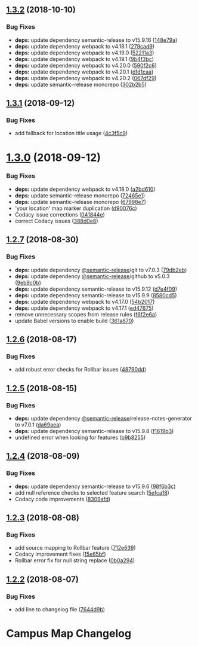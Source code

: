 ## [1.3.2](https://github.com/university-of-york/campus-map/compare/v1.3.1...v1.3.2) (2018-10-10)


### Bug Fixes

* **deps:** update dependency semantic-release to v15.9.16 ([148e79a](https://github.com/university-of-york/campus-map/commit/148e79a))
* **deps:** update dependency webpack to v4.18.1 ([279cad9](https://github.com/university-of-york/campus-map/commit/279cad9))
* **deps:** update dependency webpack to v4.19.0 ([52211a3](https://github.com/university-of-york/campus-map/commit/52211a3))
* **deps:** update dependency webpack to v4.19.1 ([9b4f3bc](https://github.com/university-of-york/campus-map/commit/9b4f3bc))
* **deps:** update dependency webpack to v4.20.0 ([590f2c6](https://github.com/university-of-york/campus-map/commit/590f2c6))
* **deps:** update dependency webpack to v4.20.1 ([dfd1caa](https://github.com/university-of-york/campus-map/commit/dfd1caa))
* **deps:** update dependency webpack to v4.20.2 ([067df29](https://github.com/university-of-york/campus-map/commit/067df29))
* **deps:** update semantic-release monorepo ([302b2b5](https://github.com/university-of-york/campus-map/commit/302b2b5))

## [1.3.1](https://github.com/university-of-york/campus-map/compare/v1.3.0...v1.3.1) (2018-09-12)


### Bug Fixes

* add fallback for location title usage ([4c3f5c9](https://github.com/university-of-york/campus-map/commit/4c3f5c9))

# [1.3.0](https://github.com/university-of-york/campus-map/compare/v1.2.7...v1.3.0) (2018-09-12)


### Bug Fixes

* **deps:** update dependency webpack to v4.18.0 ([a2bd610](https://github.com/university-of-york/campus-map/commit/a2bd610))
* **deps:** update semantic-release monorepo ([72465e1](https://github.com/university-of-york/campus-map/commit/72465e1))
* **deps:** update semantic-release monorepo ([67998e7](https://github.com/university-of-york/campus-map/commit/67998e7))
* 'your location' map marker duplication ([d90076c](https://github.com/university-of-york/campus-map/commit/d90076c))
* Codacy issue corrections ([041844e](https://github.com/university-of-york/campus-map/commit/041844e))
* correct Codacy issues ([388d0e8](https://github.com/university-of-york/campus-map/commit/388d0e8))

## [1.2.7](https://github.com/university-of-york/campus-map/compare/v1.2.6...v1.2.7) (2018-08-30)


### Bug Fixes

* **deps:** update dependency [@semantic-release](https://github.com/semantic-release)/git to v7.0.3 ([79db2eb](https://github.com/university-of-york/campus-map/commit/79db2eb))
* **deps:** update dependency [@semantic-release](https://github.com/semantic-release)/github to v5.0.3 ([9eb9c0b](https://github.com/university-of-york/campus-map/commit/9eb9c0b))
* **deps:** update dependency semantic-release to v15.9.12 ([d7e4f09](https://github.com/university-of-york/campus-map/commit/d7e4f09))
* **deps:** update dependency semantic-release to v15.9.9 ([8580cd5](https://github.com/university-of-york/campus-map/commit/8580cd5))
* **deps:** update dependency webpack to v4.17.0 ([54b2017](https://github.com/university-of-york/campus-map/commit/54b2017))
* **deps:** update dependency webpack to v4.17.1 ([ed47675](https://github.com/university-of-york/campus-map/commit/ed47675))
* remove unnecessary scopes from release rules ([f6f2e6a](https://github.com/university-of-york/campus-map/commit/f6f2e6a))
* update Babel versions to enable build ([361a870](https://github.com/university-of-york/campus-map/commit/361a870))

## [1.2.6](https://github.com/university-of-york/campus-map/compare/v1.2.5...v1.2.6) (2018-08-17)


### Bug Fixes

* add robust error checks for Rollbar issues ([48790dd](https://github.com/university-of-york/campus-map/commit/48790dd))

## [1.2.5](https://github.com/university-of-york/campus-map/compare/v1.2.4...v1.2.5) (2018-08-15)


### Bug Fixes

* **deps:** update dependency [@semantic-release](https://github.com/semantic-release)/release-notes-generator to v7.0.1 ([da69aea](https://github.com/university-of-york/campus-map/commit/da69aea))
* **deps:** update dependency semantic-release to v15.9.8 ([f1619b3](https://github.com/university-of-york/campus-map/commit/f1619b3))
* undefined error when looking for features ([b9b8255](https://github.com/university-of-york/campus-map/commit/b9b8255))

## [1.2.4](https://github.com/university-of-york/campus-map/compare/v1.2.3...v1.2.4) (2018-08-09)


### Bug Fixes

* **deps:** update dependency semantic-release to v15.9.6 ([98f6b3c](https://github.com/university-of-york/campus-map/commit/98f6b3c))
* add null reference checks to selected feature search ([5efca18](https://github.com/university-of-york/campus-map/commit/5efca18))
* Codacy code improvements ([8309afd](https://github.com/university-of-york/campus-map/commit/8309afd))

## [1.2.3](https://github.com/university-of-york/campus-map/compare/v1.2.2...v1.2.3) (2018-08-08)


### Bug Fixes

* add source mapping to Rollbar feature ([712e639](https://github.com/university-of-york/campus-map/commit/712e639))
* Codacy improvement fixes ([15e65bf](https://github.com/university-of-york/campus-map/commit/15e65bf))
* Rollbar error fix for null string replace ([0b0a294](https://github.com/university-of-york/campus-map/commit/0b0a294))

## [1.2.2](https://github.com/university-of-york/campus-map/compare/v1.2.1...v1.2.2) (2018-08-07)


### Bug Fixes

* add line to changelog file ([7644d9b](https://github.com/university-of-york/campus-map/commit/7644d9b))

# Campus Map Changelog
